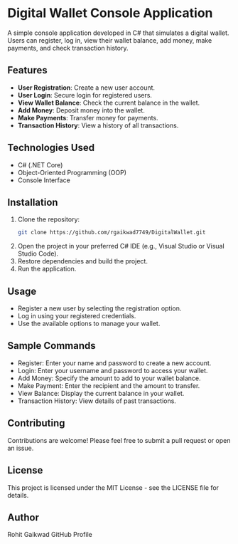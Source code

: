 # Digital Wallet Console Application

A simple console application developed in C# that simulates a digital wallet. Users can register, log in, view their wallet balance, add money, make payments, and check transaction history.

## Features

- **User Registration**: Create a new user account.
- **User Login**: Secure login for registered users.
- **View Wallet Balance**: Check the current balance in the wallet.
- **Add Money**: Deposit money into the wallet.
- **Make Payments**: Transfer money for payments.
- **Transaction History**: View a history of all transactions.

## Technologies Used

- C# (.NET Core)
- Object-Oriented Programming (OOP)
- Console Interface

## Installation

1. Clone the repository:
   ```bash
   git clone https://github.com/rgaikwad7749/DigitalWallet.git
2. Open the project in your preferred C# IDE (e.g., Visual Studio or Visual Studio Code).
3. Restore dependencies and build the project.
4. Run the application.
   
## Usage

* Register a new user by selecting the registration option.
* Log in using your registered credentials.
* Use the available options to manage your wallet.

## Sample Commands

* Register: Enter your name and password to create a new account.
* Login: Enter your username and password to access your wallet.
* Add Money: Specify the amount to add to your wallet balance.
* Make Payment: Enter the recipient and the amount to transfer.
* View Balance: Display the current balance in your wallet.
* Transaction History: View details of past transactions.

## Contributing
Contributions are welcome! Please feel free to submit a pull request or open an issue.

## License
This project is licensed under the MIT License - see the LICENSE file for details.

## Author
Rohit Gaikwad GitHub Profile
